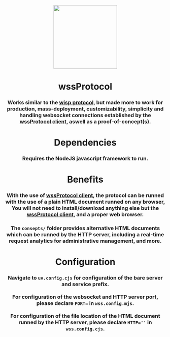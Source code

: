 <p align="center"><img src="https://i.ibb.co/XVWwd0T/wss-Protocol.png" height="200"></p>
<h1 align="center">wssProtocol</h1>
<h3 align="center">Works similar to the <a href="https://wisp.mercurywork.shop">wisp protocol</a>, but made more to work for production, mass-deployment, customizability, simplicity and handling websocket connections established by the <a href="https://github.com/yotsubabeat">wssProtocol client</a>, aswell as a proof-of-concept(s).

<h1 align="center">Dependencies</h1>
<h3 align="center">Requires the NodeJS javascript framework to run.</h3>

<h1 align="center">Benefits</h1>
<h3 align="center">With the use of <a href="https://github.com/yotsubabeat">wssProtocol client</a>, the protocol can be runned with the use of a plain HTML document runned on any browser,
You will not need to install/download anything else but the <a href="https://github.com/yotsubabeat">wssProtocol client</a>, and a proper web browser.</h3>

<h3 align="center">The <code>consepts/</code> folder provides alternative HTML documents which can be runned by the HTTP server, including a real-time request analytics for administrative management, and more.</h3>

<h1 align="center">Configuration</h1>
<h3 align="center">Navigate to <code>uv.config.cjs</code> for configuration of the bare server and service prefix.<br><br>
For configuration of the websocket and HTTP server port, please declare <code>PORT=<YOUR_PREFERED_PORT></code> in <code>wss.config.mjs</code>.<br><br>
For configuration of the file location of the HTML document runned by the HTTP server, please declare <code>HTTP='<FILE_PATH>'</code> in <code>wss.config.cjs</code>.</h3>
